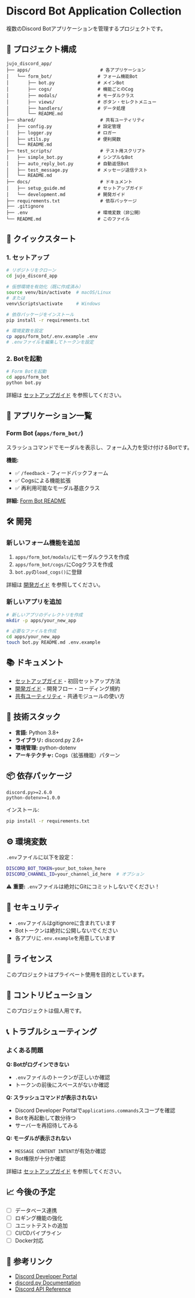 # Discord Bot Application Collection

複数のDiscord Botアプリケーションを管理するプロジェクトです。

## 📁 プロジェクト構成

```
jujo_discord_app/
├── apps/                          # 各アプリケーション
│   └── form_bot/                 # フォーム機能Bot
│       ├── bot.py                # メインBot
│       ├── cogs/                 # 機能ごとのCog
│       ├── modals/               # モーダルクラス
│       ├── views/                # ボタン・セレクトメニュー
│       ├── handlers/             # データ処理
│       └── README.md
├── shared/                        # 共有ユーティリティ
│   ├── config.py                 # 設定管理
│   ├── logger.py                 # ロガー
│   ├── utils.py                  # 便利関数
│   └── README.md
├── test_scripts/                  # テスト用スクリプト
│   ├── simple_bot.py             # シンプルなBot
│   ├── auto_reply_bot.py         # 自動返信Bot
│   ├── test_message.py           # メッセージ送信テスト
│   └── README.md
├── docs/                          # ドキュメント
│   ├── setup_guide.md            # セットアップガイド
│   └── development.md            # 開発ガイド
├── requirements.txt               # 依存パッケージ
├── .gitignore
├── .env                          # 環境変数（非公開）
└── README.md                     # このファイル
```

## 🚀 クイックスタート

### 1. セットアップ

```bash
# リポジトリをクローン
cd jujo_discord_app

# 仮想環境を有効化（既に作成済み）
source venv/bin/activate  # macOS/Linux
# または
venv\Scripts\activate     # Windows

# 依存パッケージをインストール
pip install -r requirements.txt

# 環境変数を設定
cp apps/form_bot/.env.example .env
# .envファイルを編集してトークンを設定
```

### 2. Botを起動

```bash
# Form Botを起動
cd apps/form_bot
python bot.py
```

詳細は [セットアップガイド](docs/setup_guide.md) を参照してください。

## 📱 アプリケーション一覧

### Form Bot (`apps/form_bot/`)

スラッシュコマンドでモーダルを表示し、フォーム入力を受け付けるBotです。

**機能:**
- ✅ `/feedback` - フィードバックフォーム
- ✅ Cogsによる機能拡張
- ✅ 再利用可能なモーダル基底クラス

**詳細:** [Form Bot README](apps/form_bot/README.md)

## 🛠️ 開発

### 新しいフォーム機能を追加

1. `apps/form_bot/modals/`にモーダルクラスを作成
2. `apps/form_bot/cogs/`にCogクラスを作成
3. `bot.py`の`load_cogs()`に登録

詳細は [開発ガイド](docs/development.md) を参照してください。

### 新しいアプリを追加

```bash
# 新しいアプリのディレクトリを作成
mkdir -p apps/your_new_app

# 必要なファイルを作成
cd apps/your_new_app
touch bot.py README.md .env.example
```

## 📚 ドキュメント

- [セットアップガイド](docs/setup_guide.md) - 初回セットアップ方法
- [開発ガイド](docs/development.md) - 開発フロー・コーディング規約
- [共有ユーティリティ](shared/README.md) - 共通モジュールの使い方

## 🔧 技術スタック

- **言語:** Python 3.8+
- **ライブラリ:** discord.py 2.6+
- **環境管理:** python-dotenv
- **アーキテクチャ:** Cogs（拡張機能）パターン

## 📦 依存パッケージ

```
discord.py>=2.6.0
python-dotenv>=1.0.0
```

インストール:
```bash
pip install -r requirements.txt
```

## ⚙️ 環境変数

`.env`ファイルに以下を設定：

```bash
DISCORD_BOT_TOKEN=your_bot_token_here
DISCORD_CHANNEL_ID=your_channel_id_here  # オプション
```

⚠️ **重要:** `.env`ファイルは絶対にGitにコミットしないでください！

## 🔐 セキュリティ

- `.env`ファイルはgitignoreに含まれています
- Botトークンは絶対に公開しないでください
- 各アプリに`.env.example`を用意しています

## 📝 ライセンス

このプロジェクトはプライベート使用を目的としています。

## 🤝 コントリビューション

このプロジェクトは個人用です。

## 📞 トラブルシューティング

### よくある問題

**Q: Botがログインできない**
- `.env`ファイルのトークンが正しいか確認
- トークンの前後にスペースがないか確認

**Q: スラッシュコマンドが表示されない**
- Discord Developer Portalで`applications.commands`スコープを確認
- Botを再起動して数分待つ
- サーバーを再招待してみる

**Q: モーダルが表示されない**
- `MESSAGE CONTENT INTENT`が有効か確認
- Bot権限が十分か確認

詳細は [セットアップガイド](docs/setup_guide.md#トラブルシューティング) を参照してください。

## 📈 今後の予定

- [ ] データベース連携
- [ ] ロギング機能の強化
- [ ] ユニットテストの追加
- [ ] CI/CDパイプライン
- [ ] Docker対応

## 🔗 参考リンク

- [Discord Developer Portal](https://discord.com/developers/applications)
- [discord.py Documentation](https://discordpy.readthedocs.io/)
- [Discord API Reference](https://discord.com/developers/docs/reference)
